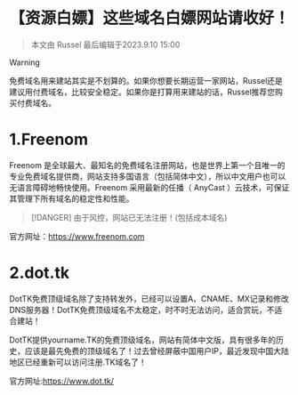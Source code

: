 # 【资源白嫖】这些域名白嫖网站请收好！

>本文由 Russel 最后编辑于2023.9.10 15:00

> [!WARNING]
>免费域名用来建站其实是不划算的。如果你想要长期运营一家网站，Russel还是建议用付费域名，比较安全稳定。如果你是打算用来建站的话，Russel推荐您购买付费域名。

# 1.Freenom

Freenom 是全球最大、最知名的免费域名注册网站，也是世界上第一个且唯一的专业免费域名提供商，网站支持多国语言（包括简体中文），所以中文用户也可以无语言障碍地畅快使用。Freenom 采用最新的任播（ AnyCast ）云技术，可保证其管理下所有域名的稳定性和性能。

> [!DANGER]
>由于风控，网站已无法注册！(包括成本域名)

官方网址：https://www.freenom.com

# 2.dot.tk

DotTK免费顶级域名除了支持转发外，已经可以设置A、CNAME、MX记录和修改DNS服务器！DotTK免费顶级域名不太稳定，时不时无法访问，适合赏玩，不适合建站！

DotTK提供yourname.TK的免费顶级域名，网站有简体中文版，具有很多年的历史，应该是最先免费的顶级域名了！过去曾经屏蔽中国用户IP，最近发现中国大陆地区已经重新可以访问注册.TK域名了！

官方网址:https://www.dot.tk/

<link rel="stylesheet" href="https://cdnjs.cloudflare.com/ajax/libs/social-share.js/1.0.16/css/share.min.css">
<div class="social-share"></div>
<script type="text/javascript" src="https://cdnjs.cloudflare.com/ajax/libs/social-share.js/1.0.16/js/social-share.min.js"></script>
